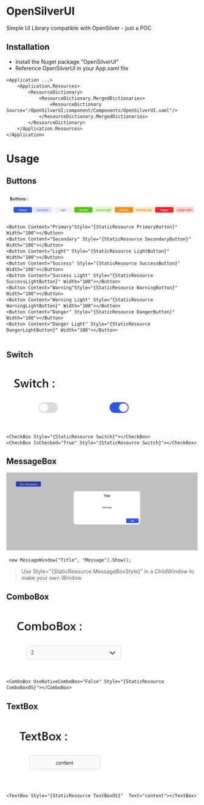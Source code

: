 # OpenSilverUI

Simple UI Library compatible with OpenSilver - just a POC 

## Installation

- Install the Nuget package "OpenSilverUI"
- Reference OpenSilverUI in your App.xaml file

```
<Application ...>
    <Application.Resources>
        <ResourceDictionary>
            <ResourceDictionary.MergedDictionaries>
                <ResourceDictionary Source="/OpenSilverUI;component/Components/OpenSilverUI.xaml"/>
            </ResourceDictionary.MergedDictionaries>
        </ResourceDictionary>
    </Application.Resources>
</Application>
```

# Usage
## Buttons

<img src="https://raw.githubusercontent.com/kikipoulet/OpenSilverUI/main/images/buttons.png"></img>

```
<Button Content="Primary"Style="{StaticResource PrimaryButton}"  Width="100"></Button>
<Button Content="Secondary" Style="{StaticResource SecondaryButton}" Width="100"></Button>
<Button Content="Light" Style="{StaticResource LightButton}" Width="100"></Button>
<Button Content="Success" Style="{StaticResource SuccessButton}" Width="100"></Button>
<Button Content="Success Light" Style="{StaticResource SuccessLightButton}" Width="100"></Button>
<Button Content="Warning"Style="{StaticResource WarningButton}" Width="100"></Button>
<Button Content="Warning Light" Style="{StaticResource WarningLightButton}" Width="100"></Button>
<Button Content="Danger" Style="{StaticResource DangerButton}" Width="100"></Button>
<Button Content="Danger Light" Style="{StaticResource DangerLightButton}" Width="100"></Button>
                 
```

## Switch
<img src="https://raw.githubusercontent.com/kikipoulet/OpenSilverUI/main/images/switchs.png"></img>

```
<CheckBox Style="{StaticResource Switch}"></CheckBox>
<CheckBox IsChecked="True" Style="{StaticResource Switch}"></CheckBox>
```

## MessageBox
<img src="https://raw.githubusercontent.com/kikipoulet/OpenSilverUI/main/images/messagebox.png"></img>
```
 new MessageWindow("Title", "Message").Show();
 ```

> Use Style="{StaticResource MessageBoxStyle}" in a ChildWindow to make your own Window
## ComboBox
<img src="https://raw.githubusercontent.com/kikipoulet/OpenSilverUI/main/images/combobox.png"></img>
```
<ComboBox UseNativeComboBox="False" Style="{StaticResource ComboBoxOS}"></ComboBox>
```
## TextBox
<img src="https://raw.githubusercontent.com/kikipoulet/OpenSilverUI/main/images/textbox.png"></img>
```
<TextBox Style="{StaticResource TextBoxOS}"  Text="content"></TextBox>
```
